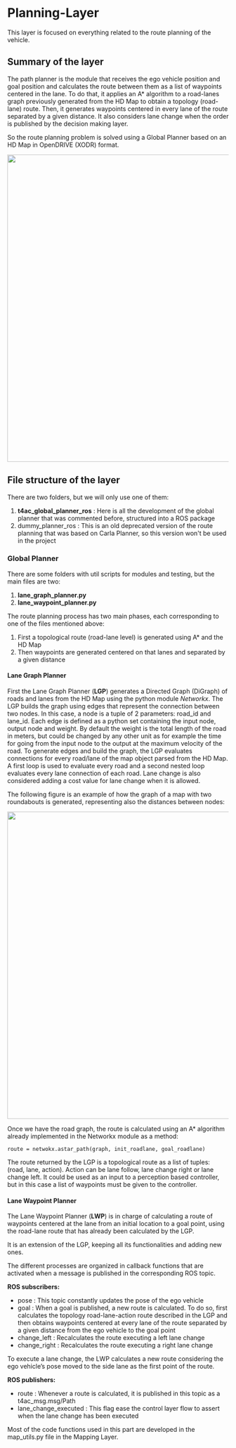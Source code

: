 # Planning-Layer
This layer is focused on everything related to the route planning of the vehicle.

## Summary of the layer
The path planner is the module that receives the ego vehicle position and goal position and calculates
the route between them as a list of waypoints centered in the lane.
To do that, it applies an A* algorithm to a road-lanes graph previously generated from the HD Map
to obtain a topology (road-lane) route. Then, it generates waypoints centered in every lane of the route
separated by a given distance.
It also considers lane change when the order is published by the decision making layer.

So the route planning problem is solved using a Global Planner based on an HD Map in OpenDRIVE (XODR) format.

<p align="center">
  <img src="https://github.com/RobeSafe-UAH/Techs4AgeCar-Planning-Layer/blob/master/Docs/path_planner_block.png" width="700"/>
</p>

## File structure of the layer
There are two folders, but we will only use one of them:
1. **t4ac_global_planner_ros** : Here is all the development of the global planner that was commented before, structured into a ROS package
2. dummy_planner_ros : This is an old deprecated version of the route planning that was based on Carla Planner, so this version won't be used in the project

### Global Planner
There are some folders with util scripts for modules and testing, but the main files are two:
1. **lane_graph_planner.py**
2. **lane_waypoint_planner.py**

The route planning process has two main phases, each corresponding to one of the files mentioned above: 
1. First a topological route (road-lane level) is generated using A* and the HD Map
2. Then waypoints are generated centered on that lanes and separated by a given distance

#### Lane Graph Planner
First the Lane Graph Planner (**LGP**) generates a Directed Graph (DiGraph) of roads and lanes from the HD Map using the python module *Networkx*.
The LGP builds the graph using edges that represent the connection between two nodes. In this case,
a node is a tuple of 2 parameters: road_id and lane_id. Each edge is defined as a python set containing
the input node, output node and weight.
By default the weight is the total length of the road in meters, but could be changed by any other
unit as for example the time for going from the input node to the output at the maximum velocity of the
road.
To generate edges and build the graph, the LGP evaluates connections for every road/lane of the map
object parsed from the HD Map. A first loop is used to evaluate every road and a second nested loop
evaluates every lane connection of each road. Lane change is also considered adding a cost value for lane
change when it is allowed.

The following figure is an example of how the graph of a map with two roundabouts is generated, representing
also the distances between nodes:

<p align="center">
  <img src="https://github.com/RobeSafe-UAH/Techs4AgeCar-Planning-Layer/blob/master/Docs/road_digraph.png" width="700"/>
</p>

Once we have the road graph, the route is calculated using an A* algorithm already implemented in
the Networkx module as a method:

`route = netwokx.astar_path(graph, init_roadlane, goal_roadlane)`

The route returned by the LGP is a topological route as a list of tuples: (road, lane, action). Action
can be lane follow, lane change right or lane change left. It could be used as an input to a perception
based controller, but in this case a list of waypoints must be given to the controller.

#### Lane Waypoint Planner
The Lane Waypoint Planner (**LWP**) is in charge of calculating a route of waypoints centered at the
lane from an initial location to a goal point, using the road-lane route that has already been calculated by the LGP.

It is an extension of the LGP, keeping all its functionalities and adding new ones.

The different processes are organized in callback functions that are activated when a message is
published in the corresponding ROS topic.

**ROS subscribers:**
* pose : This topic constantly updates the pose of the ego vehicle
* goal : When a goal is published, a new route is calculated. To do so, first calculates the topology
road-lane-action route described in the LGP and then obtains waypoints centered at every lane of
the route separated by a given distance from the ego vehicle to the goal point
* change_left : Recalculates the route executing a left lane change
* change_right : Recalculates the route executing a right lane change

To execute a lane change, the LWP calculates a new route considering the ego vehicle’s pose moved
to the side lane as the first point of the route.

**ROS publishers:**
* route : Whenever a route is calculated, it is published in this topic as a t4ac_msg.msg/Path
* lane_change_executed : This flag ease the control layer flow to assert when the lane change has
been executed

Most of the code functions used in this part are developed in the map_utils.py file in the Mapping Layer.
